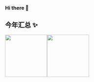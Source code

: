 ### Hi there 👋

<!--
**xyz9836/xyz9836** is a ✨ _special_ ✨ repository because its `README.md` (this file) appears on your GitHub profile.

Here are some ideas to get you started:

- 🔭 I’m currently working on ...
- 🌱 I’m currently learning ...
- 👯 I’m looking to collaborate on ...
- 🤔 I’m looking for help with ...
- 💬 Ask me about ...
- 📫 How to reach me: ...
- 😄 Pronouns: ...
- ⚡ Fun fact: ...
-->


## 今年汇总 ✨

<img align="" height="137px" src="https://github-readme-stats.vercel.app/api?username=xyz9836&hide_title=true&hide_border=true&show_icons=true&include_all_commits=true&count_private=true&theme=flag-india&locale=cn" /><img align="" height="137px" src="https://github-readme-stats.vercel.app/api/top-langs/?username=xyz9836&hide_border=true&layout=compact&theme=flag-india&locale=cn" />
